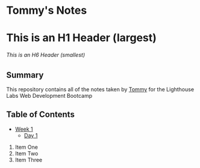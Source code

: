 # Tommy's Notes

# This is an H1 Header (largest)
###### This is an H6 Header (smallest)

## Summary

This repository contains all of the notes taken by [Tommy](https://www.lighthouselabs.ca/) for the Lighthouse Labs Web Development Bootcamp

## Table of Contents

* [Week 1](/Week_1)
  * [Day 1](/Day_2)

1. Item One
2. Item Two
3. Item Three